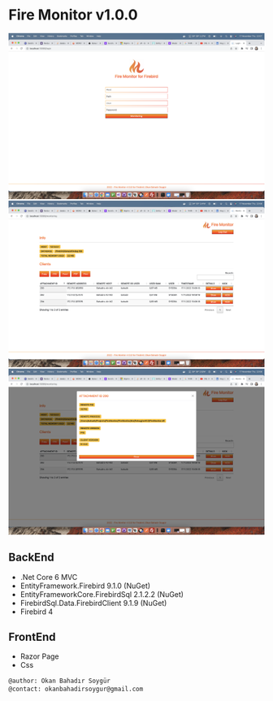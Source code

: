 # Fire Monitor v1.0.0

![Screenshot](s1.png)
![Screenshot](s2.png)
![Screenshot](s3.png)


## BackEnd
-	.Net Core 6 MVC
-	EntityFramework.Firebird 9.1.0 (NuGet)
-	EntityFrameworkCore.FirebirdSql 2.1.2.2 (NuGet)
-	FirebirdSql.Data.FirebirdClient 9.1.9 (NuGet)
-	Firebird 4

## FrontEnd
-	Razor Page
-	Css


```
@author: Okan Bahadır Soygür
@contact: okanbahadirsoygur@gmail.com
```